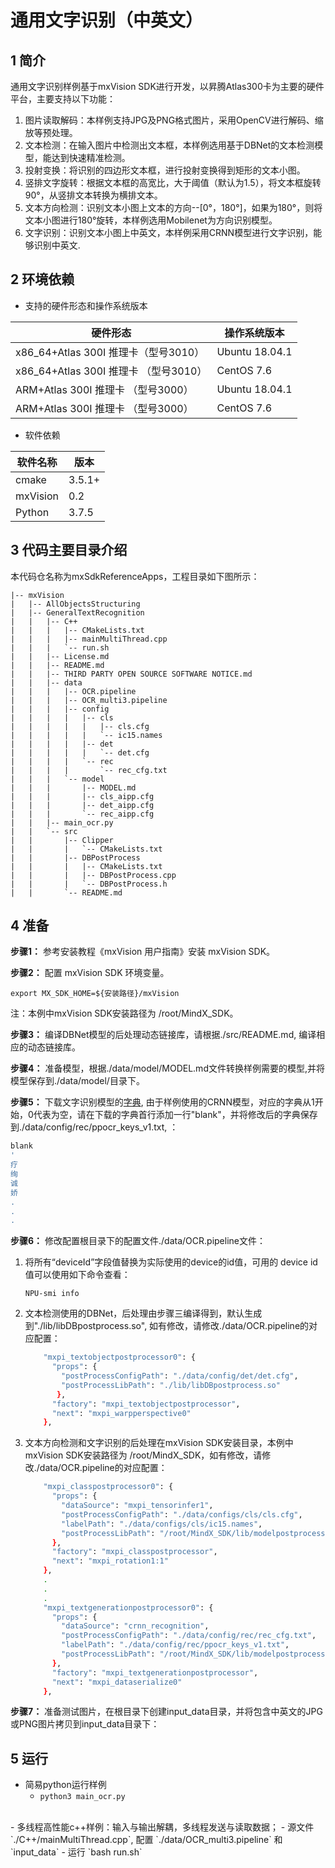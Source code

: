 # 通用文字识别（中英文）

## 1 简介

通用文字识别样例基于mxVision SDK进行开发，以昇腾Atlas300卡为主要的硬件平台，主要支持以下功能：

1. 图片读取解码：本样例支持JPG及PNG格式图片，采用OpenCV进行解码、缩放等预处理。
2. 文本检测：在输入图片中检测出文本框，本样例选用基于DBNet的文本检测模型，能达到快速精准检测。
3. 投射变换：将识别的四边形文本框，进行投射变换得到矩形的文本小图。
4. 竖排文字旋转：根据文本框的高宽比，大于阈值（默认为1.5），将文本框旋转90°，从竖排文本转换为横排文本。
5. 文本方向检测：识别文本小图上文本的方向--[0°，180°]，如果为180°，则将文本小图进行180°旋转，本样例选用Mobilenet为方向识别模型。
6. 文字识别：识别文本小图上中英文，本样例采用CRNN模型进行文字识别，能够识别中英文.


## 2 环境依赖

- 支持的硬件形态和操作系统版本

| 硬件形态                             | 操作系统版本   |
| ----------------------------------- | -------------- |
| x86_64+Atlas 300I 推理卡（型号3010） | Ubuntu 18.04.1 |
| x86_64+Atlas 300I 推理卡 （型号3010）| CentOS 7.6     |
| ARM+Atlas 300I 推理卡 （型号3000）   | Ubuntu 18.04.1 |
| ARM+Atlas 300I 推理卡 （型号3000）   | CentOS 7.6     |

- 软件依赖

| 软件名称 | 版本   |
| -------- | ------ |
| cmake    | 3.5.1+ |
| mxVision | 0.2    |
| Python   | 3.7.5  |



## 3 代码主要目录介绍

本代码仓名称为mxSdkReferenceApps，工程目录如下图所示：

```
|-- mxVision
|   |-- AllObjectsStructuring
|   |-- GeneralTextRecognition
|   |   |-- C++
|   |   |   |-- CMakeLists.txt
|   |   |   |-- mainMultiThread.cpp
|   |   |   `-- run.sh
|   |   |-- License.md
|   |   |-- README.md
|   |   |-- THIRD PARTY OPEN SOURCE SOFTWARE NOTICE.md
|   |   |-- data
|   |   |   |-- OCR.pipeline
|   |   |   |-- OCR_multi3.pipeline
|   |   |   |-- config
|   |   |   |   |-- cls
|   |   |   |   |   |-- cls.cfg
|   |   |   |   |   `-- ic15.names
|   |   |   |   |-- det
|   |   |   |   |   `-- det.cfg
|   |   |   |   `-- rec
|   |   |   |       `-- rec_cfg.txt
|   |   |   `-- model
|   |   |       |-- MODEL.md
|   |   |       |-- cls_aipp.cfg
|   |   |       |-- det_aipp.cfg
|   |   |       `-- rec_aipp.cfg
|   |   |-- main_ocr.py
|   |   `-- src
|   |       |-- Clipper
|   |       |   `-- CMakeLists.txt
|   |       |-- DBPostProcess
|   |       |   |-- CMakeLists.txt
|   |       |   |-- DBPostProcess.cpp
|   |       |   `-- DBPostProcess.h
|   |       `-- README.md
```

## 4 准备

**步骤1：** 参考安装教程《mxVision 用户指南》安装 mxVision SDK。

**步骤2：** 配置 mxVision SDK 环境变量。

`export MX_SDK_HOME=${安装路径}/mxVision `

注：本例中mxVision SDK安装路径为 /root/MindX_SDK。

**步骤3：** 编译DBNet模型的后处理动态链接库，请根据./src/README.md, 编译相应的动态链接库。

**步骤4：** 准备模型，根据./data/model/MODEL.md文件转换样例需要的模型,并将模型保存到./data/model/目录下。

**步骤5：** 下载文字识别模型的[字典](https://github.com/PaddlePaddle/PaddleOCR/blob/release/2.1/ppocr/utils/ppocr_keys_v1.txt), 由于样例使用的CRNN模型，对应的字典从1开始，0代表为空，请在下载的字典首行添加一行"blank"，并将修改后的字典保存到./data/config/rec/ppocr_keys_v1.txt, ：

```bash
blank
'
疗
绚
诚
娇
.
.
.
```

**步骤6：** 修改配置根目录下的配置文件./data/OCR.pipeline文件：

1. 将所有“deviceId”字段值替换为实际使用的device的id值，可用的 device id 值可以使用如下命令查看：

    `NPU-smi info`

2. 文本检测使用的DBNet，后处理由步骤三编译得到，默认生成到"./lib/libDBpostprocess.so", 如有修改，请修改./data/OCR.pipeline的对应配置：
   
    ```bash
        "mxpi_textobjectpostprocessor0": {
          "props": {
            "postProcessConfigPath": "./data/config/det/det.cfg",
            "postProcessLibPath": "./lib/libDBpostprocess.so"
           },
          "factory": "mxpi_textobjectpostprocessor",
          "next": "mxpi_warpperspective0"
        },
    ```

3. 文本方向检测和文字识别的后处理在mxVision SDK安装目录，本例中mxVision SDK安装路径为 /root/MindX_SDK，如有修改，请修改./data/OCR.pipeline的对应配置：
   
    ```bash
        "mxpi_classpostprocessor0": {
          "props": {
            "dataSource": "mxpi_tensorinfer1",
            "postProcessConfigPath": "./data/configs/cls/cls.cfg",
            "labelPath": "./data/configs/cls/ic15.names",
            "postProcessLibPath": "/root/MindX_SDK/lib/modelpostprocessors/libresnet50postprocess.so"
          },
          "factory": "mxpi_classpostprocessor",
          "next": "mxpi_rotation1:1"
        },
        .
        .
        .
        "mxpi_textgenerationpostprocessor0": {
          "props": {
            "dataSource": "crnn_recognition",
            "postProcessConfigPath": "./data/config/rec/rec_cfg.txt",
            "labelPath": "./data/config/rec/ppocr_keys_v1.txt",
            "postProcessLibPath": "/root/MindX_SDK/lib/modelpostprocessors/libcrnnpostprocess.so"
          },
          "factory": "mxpi_textgenerationpostprocessor",
          "next": "mxpi_dataserialize0"
        },
    ```

**步骤7：** 准备测试图片，在根目录下创建input_data目录，并将包含中英文的JPG或PNG图片拷贝到input_data目录下：

## 5 运行

- 简易python运行样例
  - `python3 main_ocr.py`
<br>
- 多线程高性能c++样例：输入与输出解耦，多线程发送与读取数据；
  - 源文件 `./C++/mainMultiThread.cpp`, 配置 `./data/OCR_multi3.pipeline` 和 `input_data`
  - 运行 `bash run.sh`

